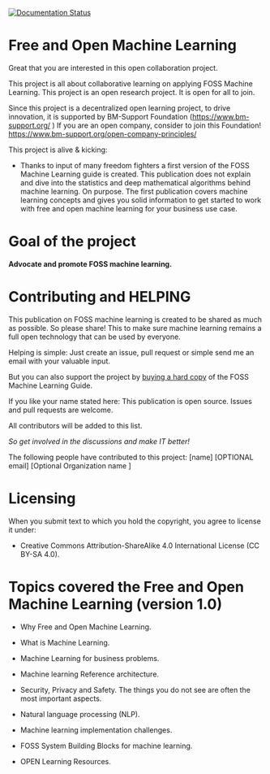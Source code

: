 [![Documentation Status](http://readthedocs.org/projects/freeandopenmachinelearning/badge/?version=latest)](http://freeandopenmachinelearning.readthedocs.io/en/latest/?badge=latest)

                
# Free and Open Machine Learning

Great that you are interested in this open collaboration project.

This project is all about collaborative learning on applying FOSS Machine Learning.
This project is an open research project. It is open for all to join.

Since this project is a decentralized open learning project, to drive innovation, it is supported by BM-Support Foundation (https://www.bm-support.org/ ) If you are an open company, consider to join this Foundation! https://www.bm-support.org/open-company-principles/ 

This project is alive & kicking:
* Thanks to input of many freedom fighters a first version of the FOSS Machine Learning guide is created. This publication does not explain and dive into the statistics and deep mathematical algorithms behind machine learning. On purpose. The first publication covers machine learning concepts and gives you solid information to get started to work with free and open machine learning for your business use case.


# Goal of the project

**Advocate and promote FOSS machine learning.**


# Contributing and HELPING

This publication on FOSS machine learning is created to be shared as much as possible. So please share! This to make sure machine learning remains a full open technology that can be used by everyone. 

Helping is simple: Just create an issue, pull request or simple send me an email with your valuable input.

But you can also support the project by [buying a hard copy](https://www.amazon.de/Free-Machine-Learning-Maikel-Mardjan/dp/B0863S9LQ5/ref=sr_1_4?__mk_de_DE=%C3%85M%C3%85%C5%BD%C3%95%C3%91&dchild=1&keywords=Free+and+open+machine+learning&qid=1585228714&s=books-intl-de&sr=1-4) of the FOSS Machine Learning Guide. 

If you like your name stated here: This publication is open source. Issues and pull requests are welcome.

All contributors will be added to this list. 

*So get involved in the discussions and make IT better!*

The following people have contributed to this project:
 [name] [OPTIONAL email] [Optional Organization name ]


# Licensing

When you submit text to which you hold the copyright, you agree to license it under:
* Creative Commons Attribution-ShareAlike 4.0 International License (CC BY-SA 4.0).


# Topics covered the Free and Open Machine Learning (version 1.0)

* Why Free and Open Machine Learning. 

* What is Machine Learning. 

* Machine Learning for business problems. 

* Machine learning Reference architecture.

* Security, Privacy and Safety. The things you do not see are often the most important aspects. 

* Natural language processing (NLP). 

* Machine learning implementation challenges. 

* FOSS System Building Blocks for machine learning.

* OPEN Learning Resources. 

